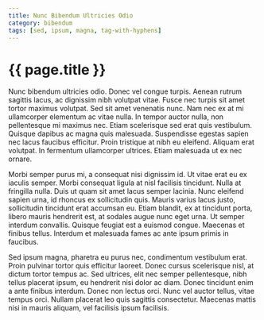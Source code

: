 ```yaml
---
title: Nunc Bibendum Ultricies Odio
category: bibendum
tags: [sed, ipsum, magna, tag-with-hyphens]
---
```

# {{ page.title }}

Nunc bibendum ultricies odio. Donec vel congue turpis. Aenean rutrum sagittis lacus, ac dignissim nibh volutpat vitae. Fusce nec turpis sit amet tortor maximus volutpat. Sed sit amet venenatis nunc. Nam nec ex at mi ullamcorper elementum ac vitae nulla. In tempor auctor nulla, non pellentesque mi maximus nec. Etiam scelerisque sed erat quis vestibulum. Quisque dapibus ac magna quis malesuada. Suspendisse egestas sapien nec lacus faucibus efficitur. Proin tristique at nibh eu eleifend. Aliquam erat volutpat. In fermentum ullamcorper ultrices. Etiam malesuada ut ex nec ornare.

Morbi semper purus mi, a consequat nisi dignissim id. Ut vitae erat eu ex iaculis semper. Morbi consequat ligula at nisl facilisis tincidunt. Nulla at fringilla nulla. Duis ut quam sit amet lacus semper lacinia. Nunc eleifend sapien urna, id rhoncus ex sollicitudin quis. Mauris varius lacus justo, sollicitudin tincidunt erat accumsan eu. Etiam blandit, ex at tincidunt porta, libero mauris hendrerit est, at sodales augue nunc eget urna. Ut semper interdum convallis. Quisque feugiat est a euismod congue. Maecenas et finibus tellus. Interdum et malesuada fames ac ante ipsum primis in faucibus.

Sed ipsum magna, pharetra eu purus nec, condimentum vestibulum erat. Proin pulvinar tortor quis efficitur laoreet. Donec cursus scelerisque nisl, at dictum tortor tempus ac. Sed ultrices, elit nec semper pellentesque, nibh tellus placerat ipsum, eu hendrerit nisi dolor ac diam. Donec tincidunt enim a ante finibus interdum. Donec non lectus orci. Nunc vel auctor tellus, vitae tempus orci. Nullam placerat leo quis sagittis consectetur. Maecenas mattis nisi in mauris aliquam, vel facilisis ipsum facilisis.
